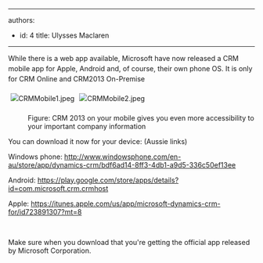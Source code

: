 

---
authors:
  - id: 4
    title: Ulysses Maclaren
---




<span class='intro'> <p><span style="line-height&#58;20.7999992370605px;">​While there is a web app available, Microsoft have now released a CRM mobile app for Apple, Android and, of course, their own phone OS.</span>​&#160;<span style="line-height&#58;20.7999992370605px;">​</span><span style="line-height&#58;20.7999992370605px;"></span><span style="line-height&#58;20.7999992370605px;">I</span><span style="line-height&#58;20.7999992370605px;">t i</span><span style="line-height&#58;20.7999992370605px;">s only for CRM Online a</span><span style="line-height&#58;20.7999992370605px;">nd CRM2013 On-Premis</span><span style="line-height&#58;20.7999992370605px;">e</span></p> </span>

<p>​<img src="/Communication/RulesToBetterCRMForUsers/SiteAssets/Pages/use-the-official-mobile-app-for-CRM/CRMMobile1.jpeg" alt="CRMMobile1.jpeg" style="line-height&#58;1.6;margin&#58;5px;" /><img src="/Communication/RulesToBetterCRMForUsers/SiteAssets/Pages/use-the-official-mobile-app-for-CRM/CRMMobile2.jpeg" alt="CRMMobile2.jpeg" style="line-height&#58;1.6;margin&#58;5px;" /></p><dd class="ssw15-rteElement-FigureGood">Figure&#58; CRM 2013 on your mobile​ gives you even more accessibility to your important company information</dd><p>You can download it now for your device&#58; (Aussie links)</p><p>Windows phone&#58; <a href="http&#58;//www.windowsphone.com/en-au/store/app/dynamics-crm/bdf6ad14-8ff3-4db1-a9d5-336c50ef13ee">http&#58;//www.windowsphone.com/en-au/store/app/dynamics-crm/bdf6ad14-8ff3-4db1-a9d5-336c50ef13ee</a></p><p>Android&#58; <a href="https&#58;//play.google.com/store/apps/details?id=com.microsoft.crm.crmhost">https&#58;//play.google.com/store/apps/details?id=com.microsoft.crm.crmhost</a></p><p>Apple&#58; <a href="https&#58;//itunes.apple.com/us/app/microsoft-dynamics-crm-for/id723891307?mt=8">https&#58;//itunes.apple.com/us/app/microsoft-dynamics-crm-for/id723891307?mt=8</a> </p><p>&#160;</p><p>Make sure when you download that you're getting the official app released by Microsoft Corporation.</p>



